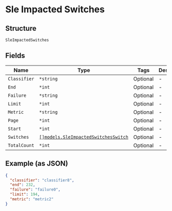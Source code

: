 
# Sle Impacted Switches

## Structure

`SleImpactedSwitches`

## Fields

| Name | Type | Tags | Description |
|  --- | --- | --- | --- |
| `Classifier` | `*string` | Optional | - |
| `End` | `*int` | Optional | - |
| `Failure` | `*string` | Optional | - |
| `Limit` | `*int` | Optional | - |
| `Metric` | `*string` | Optional | - |
| `Page` | `*int` | Optional | - |
| `Start` | `*int` | Optional | - |
| `Switches` | [`[]models.SleImpactedSwitchesSwitch`](../../doc/models/sle-impacted-switches-switch.md) | Optional | - |
| `TotalCount` | `*int` | Optional | - |

## Example (as JSON)

```json
{
  "classifier": "classifier8",
  "end": 232,
  "failure": "failure0",
  "limit": 194,
  "metric": "metric2"
}
```

